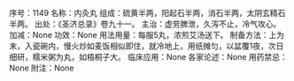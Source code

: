 序号：1149
名称：内灸丸
组成：硫黄半两，阳起石半两，消石半两，太阴玄精石半两。
出处：《圣济总录》卷九十一。
主治：虚劳脾泄，久泻不止，冷气攻心。
加减：None
功效：None
用法用量：每服5丸，浓煎艾汤送下。
制备方法：上为末，入瓷碗内，慢火炒如麦饭相似即住，就冷地上，用纸摊匀，以盆覆1夜，次日细研，糯米粥为丸，如梧桐子大。
临床应用：None
各家论述：None
用药禁忌：None
附注：None
